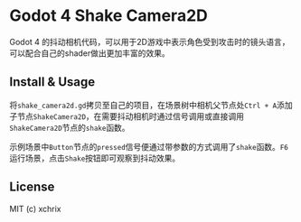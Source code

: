 # Godot 4 Shake Camera2D

Godot 4 的抖动相机代码，可以用于2D游戏中表示角色受到攻击时的镜头语言，可以配合自己的shader做出更加丰富的效果。

## Install & Usage

将`shake_camera2d.gd`拷贝至自己的项目，在场景树中相机父节点处`Ctrl + A`添加子节点`ShakeCamera2D`，在需要抖动相机时通过信号调用或直接调用`ShakeCamera2D`节点的`shake`函数。

示例场景中`Button`节点的`pressed`信号便通过带参数的方式调用了`shake`函数。`F6`运行场景，点击`Shake`按钮即可观察到抖动效果。

## License

MIT (c) xchrix
